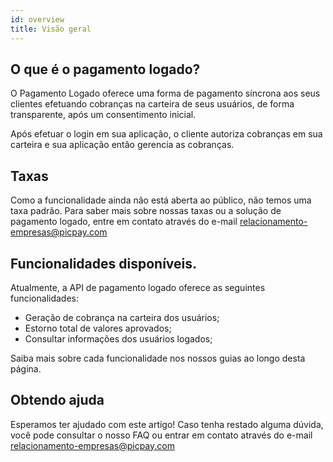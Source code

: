 ```yaml
---
id: overview
title: Visão geral
---
```


## O que é o pagamento logado?

O Pagamento Logado oferece uma forma de pagamento síncrona aos seus clientes efetuando cobranças na carteira de seus usuários, de forma transparente, após um consentimento inicial.

Após efetuar o login em sua aplicação, o cliente autoriza cobranças em sua carteira e sua aplicação então gerencia as cobranças.

## Taxas

Como a funcionalidade ainda não está aberta ao público, não temos uma taxa padrão. Para saber mais sobre nossas taxas ou a solução de pagamento logado, entre em contato através do e-mail relacionamento-empresas@picpay.com

## Funcionalidades disponíveis.

Atualmente, a API de pagamento logado oferece as seguintes funcionalidades:

- Geração de cobrança na carteira dos usuários;
- Estorno total de valores aprovados;
- Consultar informações dos usuários logados;

Saiba mais sobre cada funcionalidade nos nossos guias ao longo desta página.

## Obtendo ajuda

Esperamos ter ajudado com este artigo! Caso tenha restado alguma dúvida, você pode consultar o nosso FAQ ou entrar em contato através do e-mail relacionamento-empresas@picpay.com
